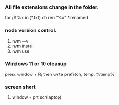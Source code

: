 ### All file extensions change in the folder.
for /R %x in (*.txt) do ren "%x" *.renamed

### node version control.
1. nvm --v
2. nvm install 
3. nvm use

### Windows 11 or 10 cleanup
press window + R; then write prefetch, temp, %temp%

### screen short
1. window + prt scr(laptop)

